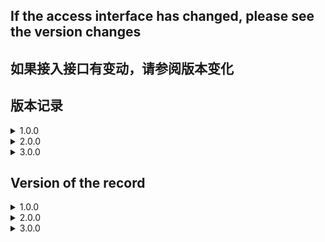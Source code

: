 
## If the access interface has changed, please see the version changes
## 如果接入接口有变动，请参阅版本变化

## 版本记录
<details>
<summary>1.0.0</summary>

支持开发者工具: Xcode 11  
系统版本:iOS 9.0
</details>
 
<details>
<summary>2.0.0</summary>

支持开发者工具: Xcode 12  
系统版本:iOS 9.0

**更新内容**  
>1.新增了流量组和连续展示功能逻辑、升级内部广告接口 V4 -> V5  
>2.新增 "kochava" and "tenjin" 数据统计平台  
>3.修改了unity使用者需要接入的OC初始化接口. 详情见: JC_unityAdApi.h
```
旧代码
//-(void)initJCSDKWithLog:(BOOL)isOpenLog isFirstShowSplash:(BOOL)isShow splashClose:(unityBlock)block;
新代码
-(void)initJCSDKWithUnityShow:(unityBlock)block;
```

>4.修改了iOS日志打印接口。新增日志等级功能，详情见: JCAdCallBackHeader.h  
```
旧代码
//+(void)setOpenPlatformLog:(BOOL)openPlatformLog;
新代码
+(void)setTheLogLevel:(MSLogLevelStatus)logLevel;

```

>5.修改了JCiOSConfig.plist文件, 新增字段:   
   "KochavaAppID":    kochava 初始化参数   
   "TenJinAppID":     TenJin 初始化参数   
   "ShowSplashFirst": 应用首次打开是否展示开屏广告. 
   "LogLevel":日志等级 1、关闭. 2、打开JC日志. 3、打开JC+广告日志. 4、打开JC+广告+数据日志. 默认值:1  

**项目配置：**  
* 添加系统库:  
   > AppTrackingTransparency.framework  
* 添加第三方库和文件:
   > KochavaCore.framework               (Embed & Sign)  
   > KochavaTracker.framework            (Embed & Sign)  
   > KochavaAdNetwork.framework          (Embed & Sign)  
   > libTenjinSDK.a  
   > TenjinSDK.h 
</details>

<details>
<summary>3.0.0</summary>

支持开发者工具: Xcode 12  
系统版本:iOS 9.0  

**更新内容**  
>1.更新SDK版本3.0.0，支持topon5.7.13 以及对应的第三方广告库  
>2.优化内部开屏相关逻辑和启动广告请求延时加载功能  

</details>

## Version of the record

<details>
<summary>1.0.0</summary>

support development tools: Xcode 11  
system version:iOS 9.0
</details>
 
<details>
<summary>2.0.0</summary>

support development tools: Xcode 12  
system version:iOS 9.0

**update content**  
>1.Added internal logic waterfall and continuous display  
>2.Added "kochava" and "tenjin" statistics  
>3.Change the SDK initialization interface used by Unity. see: JC_unityAdApi.h
```
old code
//-(void)initJCSDKWithLog:(BOOL)isOpenLog isFirstShowSplash:(BOOL)isShow splashClose:(unityBlock)block;
new code
-(void)initJCSDKWithUnityShow:(unityBlock)block;
```

>4.Change the log log interface, increase the log level.  see: JCAdCallBackHeader.h  
```
old code
//+(void)setOpenPlatformLog:(BOOL)openPlatformLog;
new code
+(void)setTheLogLevel:(MSLogLevelStatus)logLevel;
```

>5.Change JCiOSConfig.plist, add:   
   "KochavaAppID":    kochava initialization parameters   
   "TenJinAppID":     TenJin initialization parameters   
   "ShowSplashFirst": Whether to display splash when the app is first opened. 
   "LogLevel":loglevel 1、closeAll. 2、open JC_log. 3、open JC+AD log. 4、open JC+AD+Data log. Defaults:1  

**Project configuration：**  
* add System library:  
   > AppTrackingTransparency.framework  
* add Third party library and file:
   > KochavaCore.framework               (Embed & Sign)  
   > KochavaTracker.framework            (Embed & Sign)  
   > KochavaAdNetwork.framework          (Embed & Sign)  
   > libTenjinSDK.a  
   > TenjinSDK.h 
</details>

<details>
<summary>3.0.0</summary>

support development tools: Xcode 12  
system version:iOS 9.0  

**update content**   
>1.Update SDK version 3.0.0, support topon 5.7.13 and corresponding third-party advertising library  
>2.Optimize internal screen-opening related logic and start the delayed loading function of ad request  

</details>
